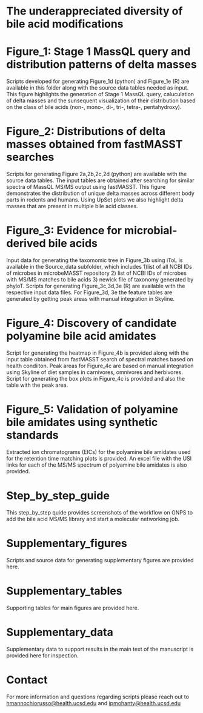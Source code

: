 # The underappreciated diversity of bile acid modifications
# Figure_1: Stage 1 MassQL query and distribution patterns of delta masses
Scripts developed for generating Figure_1d (python) and Figure_1e (R) are available in this folder along with the source data tables needed as input. This figure highlights the generation of Stage 1 MassQL query, caluculation of delta masses and the sunsequent visualization of their distribution based on the class of bile acids (non-, mono-, di-, tri-, tetra-, pentahydroxy). 
# Figure_2: Distributions of delta masses obtained from fastMASST searches
Scripts for generating Figure 2a,2b,2c,2d (python) are available with the source data tables. The input tables are obtained after searching for similar spectra of MassQL MS/MS output using fastMASST. This figure demonstrates the distribution of unique delta masses across different body parts in rodents and humans. Using UpSet plots we also highlight delta masses that are present in multiple bile acid classes. 
# Figure_3: Evidence for microbial-derived bile acids
Input data for generating the taxomomic tree in Figure_3b using iToL is available in the Source_data subfolder, which includes 1)list of all NCBI IDs of microbes in microbeMASST repository 2) list of NCBI IDs of microbes with MS/MS matches to bile acids 3) newick file of taxonomy generated by phyloT. 
Scripts for generating Figure_3c,3d,3e (R) are available with the respective input data files. For Figure_3d, 3e the feature tables are generated by getting peak areas with manual integration in Skyline. 
# Figure_4: Discovery of candidate polyamine bile acid amidates
Script for generating the heatmap in Figure_4b is provided along with the input table obtained from fastMASST search of spectral matches based on health condiiton. Peak areas for Figure_4c are based on manual integration using Skyline of diet samples in carnivores, omnivores and herbivores. Script for generating the box plots in Figure_4c is provided and also the table with the peak area. 
# Figure_5: Validation of polyamine bile amidates using synthetic standards
Extracted ion chromatograms (EICs) for the polyamine bile amidates used for the retention time matching plots is provided. An excel file with the USI links for each of the MS/MS spectrum of polyamine bile amidates is also provided. 
# Step_by_step_guide
This step_by_step quide provides screenshots of the workflow on GNPS to add the bile acid MS/MS library and start a molecular networking job. 
# Supplementary_figures
Scripts and source data for generating supplementary figures are provided here.
# Supplementary_tables
Supporting tables for main figures are provided here.
# Supplementary_data
Supplementary data to support results in the main text of the manuscript is provided here for inspection.
# Contact
For more information and questions regarding scripts please reach out to hmannochiorusso@health.ucsd.edu and ipmohanty@health.ucsd.edu
